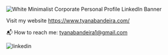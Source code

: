 ![White Minimalist Corporate Personal Profile LinkedIn Banner](https://user-images.githubusercontent.com/113194307/195203777-9f59b01f-5317-41c9-81ab-5235ae76a046.png)

Visit my website https://www.tyanabandeira.com/

📬 How to reach me: tyanabandeira1@gmail.com


![linkedin](https://img.shields.io/badge/Linkedin-0e76a8?style=for-the-badge&logo=Linkedin&logoColor=white)

